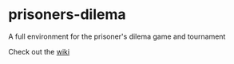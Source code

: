 # prisoners-dilema

A full environment for the prisoner's dilema game and tournament

Check out the [wiki](https://github.com/alex-gherega/prisoners-dilema/wiki)

